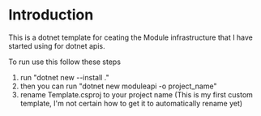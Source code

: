 # Introduction
This is a dotnet template for ceating the Module infrastructure that I have started using for dotnet apis.

To run use this follow these steps
1) run "dotnet new --install .\"
2) then you can run "dotnet new moduleapi -o project_name"
3) rename Template.csproj to your project name (This is my first custom template, I'm not certain how to get it to automatically rename yet)
